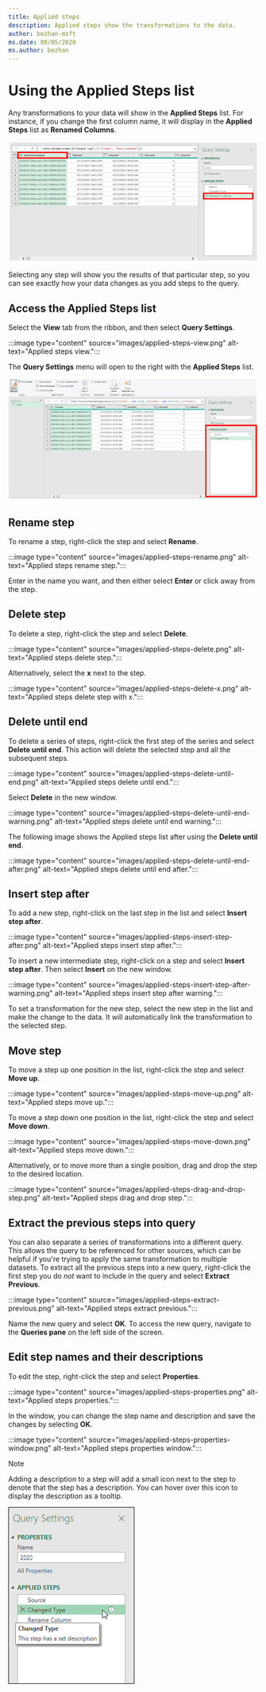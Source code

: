 ```yaml
---
title: Applied steps
description: Applied steps show the transformations to the data.
author: bezhan-msft
ms.date: 08/05/2020
ms.author: bezhan
---
```


# Using the Applied Steps list

Any transformations to your data will show in the **Applied Steps** list. For instance, if you change the first column name, it will display in the **Applied Steps** list as **Renamed Columns**.

![Applied steps new column name.](images/applied-steps-new-column-name.png)

Selecting any step will show you the results of that particular step, so you can see exactly how your data changes as you add steps to the query.

## Access the Applied Steps list
Select the **View** tab from the ribbon, and then select **Query Settings**.

:::image type="content" source="images/applied-steps-view.png" alt-text="Applied steps view.":::

The **Query Settings** menu will open to the right with the **Applied Steps** list.

![Applied steps query settings.](images/applied-steps-query-settings.PNG)

## Rename step
To rename a step, right-click the step and select **Rename**. 

:::image type="content" source="images/applied-steps-rename.png" alt-text="Applied steps rename step.":::

Enter in the name you want, and then either select **Enter** or click away from the step.

## Delete step
To delete a step, right-click the step and select **Delete**.

:::image type="content" source="images/applied-steps-delete.png" alt-text="Applied steps delete step.":::

Alternatively, select the **x** next to the step.

:::image type="content" source="images/applied-steps-delete-x.png" alt-text="Applied steps delete step with x.":::

## Delete until end
To delete a series of steps, right-click the first step of the series and select **Delete until end**. This action will delete the selected step and all the subsequent steps.

:::image type="content" source="images/applied-steps-delete-until-end.png" alt-text="Applied steps delete until end.":::

Select **Delete** in the new window.

:::image type="content" source="images/applied-steps-delete-until-end-warning.png" alt-text="Applied steps delete until end warning.":::

The following image shows the Applied steps list after using the **Delete until end**.

:::image type="content" source="images/applied-steps-delete-until-end-after.png" alt-text="Applied steps delete until end after.":::

## Insert step after
To add a new step, right-click on the last step in the list and select **Insert step after**.

:::image type="content" source="images/applied-steps-insert-step-after.png" alt-text="Applied steps insert step after.":::

To insert a new intermediate step, right-click on a step and select **Insert step after**. Then select **Insert** on the new window.

:::image type="content" source="images/applied-steps-insert-step-after-warning.png" alt-text="Applied steps insert step after warning.":::

To set a transformation for the new step, select the new step in the list and make the change to the data. It will automatically link the transformation to the selected step.

## Move step
To move a step up one position in the list, right-click the step and select **Move up**.

:::image type="content" source="images/applied-steps-move-up.png" alt-text="Applied steps move up.":::

To move a step down one position in the list, right-click the step and select **Move down**.

:::image type="content" source="images/applied-steps-move-down.png" alt-text="Applied steps move down.":::

Alternatively, or to move more than a single position, drag and drop the step to the desired location.

:::image type="content" source="images/applied-steps-drag-and-drop-step.png" alt-text="Applied steps drag and drop step.":::

## Extract the previous steps into query
You can also separate a series of transformations into a different query. This allows the query to be referenced for other sources, which can be helpful if you're trying to apply the same transformation to multiple datasets. To extract all the previous steps into a new query, right-click the first step you do *not* want to include in the query and select **Extract Previous**.

:::image type="content" source="images/applied-steps-extract-previous.png" alt-text="Applied steps extract previous.":::

Name the new query and select **OK**. To access the new query, navigate to the **Queries pane** on the left side of the screen.

## Edit step names and their descriptions
To edit the step, right-click the step and select **Properties**.

:::image type="content" source="images/applied-steps-properties.png" alt-text="Applied steps properties.":::

In the window, you can change the step name and description and save the changes by selecting **OK**.

:::image type="content" source="images/applied-steps-properties-window.png" alt-text="Applied steps properties window.":::

>[!NOTE]
> Adding a description to a step will add a small icon next to the step to denote that the step has a description. You can hover over this icon to display the description as a tooltip.
>
> ![Description set at a step.](images/me-step-description.png)
>
